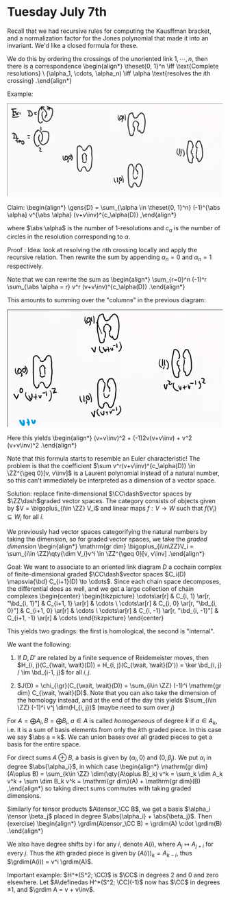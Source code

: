 # Tuesday July 7th

Recall that we had recursive rules for computing the Kausffman bracket, and a normalization factor for the Jones polynomial that made it into an invariant.
We'd like a closed formula for these.

We do this by ordering the crossings of the unoriented link $1, \cdots, n$, then there is a correspondence
\begin{align*}
\theset{0, 1}^n \iff \text{Complete resolutions} \\
(\alpha_1, \cdots, \alpha_n) \iff \alpha \text{resolves the $i$th crossing}
.\end{align*}

Example:

![](figures/image_2020-07-07-11-07-33.png)

Claim:
\begin{align*}
\gens{D} = \sum_{\alpha \in \theset{0, 1}^n} (-1)^{\abs \alpha}  v^{\abs \alpha} (v+v\inv)^{c_\alpha(D)}
,\end{align*}

where $\abs \alpha$ is the number of 1-resolutions and $c_\alpha$ is the number of circles in the resolution corresponding to $\alpha$.



Proof
: Idea: look at resolving the $n$th crossing locally and apply the recursive relation.
Then rewrite the sum by appending $\alpha_n = 0$ and $\alpha_n = 1$ respectively.

Note that we can rewrite the sum as 
\begin{align*}
\sum_{r=0}^n (-1)^r \sum_{\abs \alpha = r} v^r (v+v\inv)^{c_\alpha(D)}
.\end{align*}

This amounts to summing over the "columns" in the previous diagram:

![](figures/image_2020-07-07-11-22-49.png)

Here this yields
\begin{align*}
(v+v\inv)^2 + (-1)2v(v+v\inv) + v^2 (v+v\inv)^2
.\end{align*}

Note that this formula starts to resemble an Euler characteristic!
The problem is that the coefficient $\sum v^r(v+v\inv)^{c_\alpha(D)} \in \ZZ^{\geq 0}[v, v\inv]$ is a Laurent polynomial instead of a natural number, so this can't immediately be interpreted as a dimension of a vector space.

Solution: replace finite-dimensional $\CC\dash$vector spaces by $\ZZ\dash$graded vector spaces.
The category consists of objects given by $V = \bigoplus_{i\in \ZZ} V_i$ and linear maps $f:V\to W$ such that $f(V_i) \subseteq W_i$ for all $i$.

We previously had vector spaces categorifying the natural numbers by taking the dimension, so for graded vector spaces, we take the *graded dimension* 
\begin{align*}
\mathrm{gr dim} \bigoplus_{i\in\ZZ}V_i = \sum_{i\in \ZZ}\qty{\dim V_i}v^i \in \ZZ^{\geq 0}[v, v\inv]
.\end{align*}

Goal:
We want to associate to an oriented link diagram $D$ a cochain complex of finite-dimensional graded $\CC\dash$vector spaces $C_i(D) \mapsvia{\bd} C_{i+1}(D) \to \cdots$.
Since each chain space decomposes, the differential does as well, and we get a large collection of chain complexes
\begin{center}
\begin{tikzpicture}
\cdots\ar[r] & C_{i, 1} \ar[r, "\bd_{i, 1}"] & C_{i+1, 1} \ar[r] & \cdots \\
\cdots\ar[r] & C_{i, 0} \ar[r, "\bd_{i, 0}"] & C_{i+1, 0} \ar[r] & \cdots \\
\cdots\ar[r] & C_{i, -1} \ar[r, "\bd_{i, -1}"] & C_{i+1, -1} \ar[r] & \cdots
\end{tikzpicture}
\end{center}

This yields two gradings: the first is homological, the second is "internal".

We want the following:

1. If $D, D'$ are related by a finite sequence of Reidemeister moves, then $H_{i, j}(C_{\wait, \wait}(D)) = H_{i, j}(C_{\wait, \wait}(D')) = \ker \bd_{i, j} / \im \bd_{i-1, j}$ for all $i, j$.

2. $J(D) = \chi_{\gr}(C_{\wait, \wait}(D)) = \sum_{i\in \ZZ} (-1)^i \mathrm{gr dim} C_{\wait, \wait}(D)$.
  Note that you can also take the dimension of the homology instead, and at the end of the day this yields $\sum_{i\in \ZZ} (-1)^i v^j \dim(H_{i, j})$ (maybe need to sum over $j$)

For $A = \bigoplus A_i, B = \bigoplus B_i$, $a\in A$ is called *homogeneous* of degree $k$ if $a\in A_k$, i.e. it is a sum of basis elements from only the $k$th graded piece.
In this case we say $\abs a = k$.
We can union bases over all graded pieces to get a basis for the entire space.

For direct sums $A\oplus B$, a basis is given by $(\alpha_i, 0)$ and $(0, \beta_j)$.
We put $\alpha_i$ in degree $\abs{\alpha_i}$, in which case
\begin{align*}
\mathrm{gr dim}(A\oplus B) = \sum_{k\in \ZZ} \dim(\qty{A\oplus B}_k) v^k
= \sum_k \dim A_k v^k + \sum \dim B_k v^k = \mathrm{gr dim}(A) + \mathrm{gr dim}(B)
,\end{align*}
so taking direct sums commutes with taking graded dimensions.

Similarly for tensor products $A\tensor_\CC B$, we get a basis $\alpha_i \tensor \beta_j$ placed in degree $\abs{\alpha_i}  + \abs{\beta_j}$. 
Then (exercise)
\begin{align*}
\grdim(A\tensor_\CC B) = \grdim(A) \cdot \grdim(B)
.\end{align*}

We also have degree shifts by $i$ for any $i$, denote $A(i)$, where $A_j \mapsto A_{j+i}$ for every $j$.
Thus the $k$th graded piece is given by $(A(i))_k = A_{k-i}$, thus $\grdim(A(i)) = v^i \grdim(A)$.

Important example: $H^*(S^2; \CC)$ is $\CC$ in degrees 2 and 0 and zero elsewhere.
Let $A\definedas H^*(S^2; \CC)(-1)$ now has $\CC$ in degrees $\pm 1$, and $\grdim A = v + v\inv$.


